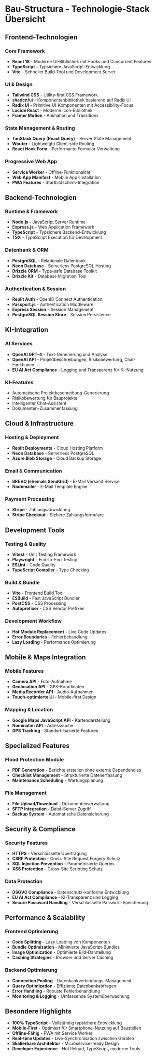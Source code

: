 # Bau-Structura - Technologie-Stack Übersicht

## Frontend-Technologien

### Core Framework
- **React 18** - Moderne UI-Bibliothek mit Hooks und Concurrent Features
- **TypeScript** - Typsichere JavaScript-Entwicklung
- **Vite** - Schneller Build-Tool und Development Server

### UI & Design
- **Tailwind CSS** - Utility-first CSS Framework
- **shadcn/ui** - Komponentenbibliothek basierend auf Radix UI
- **Radix UI** - Primitive UI-Komponenten mit Accessibility-Focus
- **Lucide React** - Moderne Icon-Bibliothek
- **Framer Motion** - Animation und Transitions

### State Management & Routing
- **TanStack Query (React Query)** - Server State Management
- **Wouter** - Lightweight Client-side Routing
- **React Hook Form** - Performante Formular-Verwaltung

### Progressive Web App
- **Service Worker** - Offline-Funktionalität
- **Web App Manifest** - Mobile App-Installation
- **PWA Features** - Startbildschirm-Integration

## Backend-Technologien

### Runtime & Framework
- **Node.js** - JavaScript Server Runtime
- **Express.js** - Web Application Framework
- **TypeScript** - Typsichere Backend-Entwicklung
- **TSX** - TypeScript Execution für Development

### Datenbank & ORM
- **PostgreSQL** - Relationale Datenbank
- **Neon Database** - Serverless PostgreSQL Hosting
- **Drizzle ORM** - Type-safe Database Toolkit
- **Drizzle Kit** - Database Migration Tool

### Authentication & Session
- **Replit Auth** - OpenID Connect Authentication
- **Passport.js** - Authentication Middleware
- **Express Session** - Session Management
- **PostgreSQL Session Store** - Session Persistence

## KI-Integration

### AI Services
- **OpenAI GPT-4** - Text-Generierung und Analyse
- **OpenAI API** - Projektbeschreibungen, Risikobewertung, Chat-Funktionen
- **EU AI Act Compliance** - Logging und Transparenz für KI-Nutzung

### KI-Features
- Automatische Projektbeschreibung-Generierung
- Risikobewertung für Bauprojekte
- Intelligenter Chat-Assistent
- Dokumenten-Zusammenfassung

## Cloud & Infrastructure

### Hosting & Deployment
- **Replit Deployments** - Cloud Hosting Platform
- **Neon Database** - Serverless PostgreSQL
- **Azure Blob Storage** - Cloud Backup Storage

### Email & Communication
- **BREVO (ehemals SendGrid)** - E-Mail Versand Service
- **Nodemailer** - E-Mail Template Engine

### Payment Processing
- **Stripe** - Zahlungsabwicklung
- **Stripe Checkout** - Sichere Zahlungsformulare

## Development Tools

### Testing & Quality
- **Vitest** - Unit Testing Framework
- **Playwright** - End-to-End Testing
- **ESLint** - Code Quality
- **TypeScript Compiler** - Type Checking

### Build & Bundle
- **Vite** - Frontend Build Tool
- **ESBuild** - Fast JavaScript Bundler
- **PostCSS** - CSS Processing
- **Autoprefixer** - CSS Vendor Prefixes

### Development Workflow
- **Hot Module Replacement** - Live Code Updates
- **Error Boundaries** - Fehlerbehandlung
- **Lazy Loading** - Performance Optimierung

## Mobile & Maps Integration

### Mobile Features
- **Camera API** - Foto-Aufnahme
- **Geolocation API** - GPS-Koordinaten
- **Media Recorder API** - Audio-Aufnahmen
- **Touch-optimierte UI** - Mobile-first Design

### Mapping & Location
- **Google Maps JavaScript API** - Kartendarstellung
- **Nominatim API** - Adresssuche
- **GPS Tracking** - Standort-basierte Features

## Specialized Features

### Flood Protection Module
- **PDF Generation** - Berichte erstellen ohne externe Dependencies
- **Checklist Management** - Strukturierte Datenerfassung
- **Maintenance Scheduling** - Wartungsplanung

### File Management
- **File Upload/Download** - Dokumentenverwaltung
- **SFTP Integration** - Datei-Server Zugriff
- **Backup System** - Automatische Datensicherung

## Security & Compliance

### Security Features
- **HTTPS** - Verschlüsselte Übertragung
- **CSRF Protection** - Cross-Site Request Forgery Schutz
- **SQL Injection Prevention** - Parametrisierte Queries
- **XSS Protection** - Cross-Site Scripting Schutz

### Data Protection
- **DSGVO Compliance** - Datenschutz-konforme Entwicklung
- **EU AI Act Compliance** - KI-Transparenz und Logging
- **Secure Password Handling** - Verschlüsselte Passwort-Speicherung

## Performance & Scalability

### Frontend Optimierung
- **Code Splitting** - Lazy Loading von Komponenten
- **Bundle Optimization** - Minimierte JavaScript-Bundles
- **Image Optimization** - Optimierte Bild-Darstellung
- **Caching Strategies** - Browser und Server Caching

### Backend Optimierung
- **Connection Pooling** - Datenbankverbindungs-Management
- **Query Optimization** - Effiziente Datenbankabfragen
- **Error Handling** - Robuste Fehlerbehandlung
- **Monitoring & Logging** - Umfassende Systemüberwachung

## Besondere Highlights

- **100% TypeScript** - Vollständig typsichere Entwicklung
- **Mobile-First** - Optimiert für Smartphone-Nutzung auf Baustellen
- **Offline-Fähig** - PWA mit Service Worker
- **Real-time Updates** - Live-Synchronisation zwischen Geräten
- **Skalierbare Architektur** - Microservice-ready Design
- **Developer Experience** - Hot Reload, TypeScript, moderne Tools